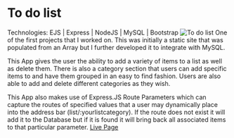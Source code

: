 # To do list
Technologies: EJS | Express | NodeJS | MySQL | Bootstrap
![To do list]()
One of the first projects that I worked on. This was initially a static site that was populated from an Array but I further developed it to integrate with MySQL.

This App gives the user the ability to add a variety of items to a list as well as delete them. There is also a category section that users can add specific items to and have them grouped in an easy to find fashion. Users are also able to add and delete different categories as they wish.

This App also makes use of Express.JS Route Parameters which can capture the routes of specified values that a user may dynamically place into the address bar (list/:yourlistcategory). If the route does not exist it will add it to the Database but if it is found it will bring back all associated items to that particular parameter.
[Live Page](https://to-do-list-of.herokuapp.com)
